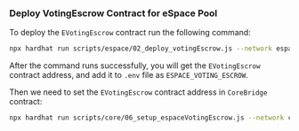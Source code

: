 ### Deploy VotingEscrow Contract for eSpace Pool

To deploy the `EVotingEscrow` contract run the following command:

```bash
npx hardhat run scripts/espace/02_deploy_votingEscrow.js --network espaceTestnet
```

After the command runs successfully, you will get the `EVotingEscrow` contract address, and add it to `.env` file as `ESPACE_VOTING_ESCROW`.

Then we need to set the `EVotingEscrow` contract address in `CoreBridge` contract:

```bash
npx hardhat run scripts/core/06_setup_espaceVotingEscrow.js --network cfxTestnet
```